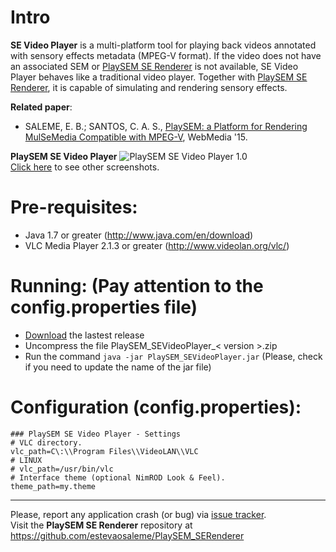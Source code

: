 # Intro
**SE Video Player** is a multi-platform tool for playing back videos annotated with sensory effects metadata (MPEG-V format). If the video does not have an associated SEM or [PlaySEM SE Renderer](https://github.com/estevaosaleme/PlaySEM_SERenderer) is not available, SE Video Player behaves like a traditional video player. Together with [PlaySEM SE Renderer](https://github.com/estevaosaleme/PlaySEM_SERenderer), it is capable of simulating and rendering sensory effects.

**Related paper**: 
* SALEME, E. B.; SANTOS, C. A. S., [PlaySEM: a Platform for Rendering MulSeMedia Compatible with MPEG-V](http://dx.doi.org/10.1145/2820426.2820450), WebMedia '15.

**PlaySEM SE Video Player**
![PlaySEM SE Video Player 1.0](https://github.com/estevaosaleme/PlaySEM_SEVideoPlayer/blob/master/docs/PlaySEM_SEVideoPlayer.png)<br />
[Click here](https://github.com/estevaosaleme/PlaySEM_SEVideoPlayer/tree/master/docs) to see other screenshots.

# Pre-requisites:
* Java 1.7 or greater (http://www.java.com/en/download)
* VLC Media Player 2.1.3 or greater (http://www.videolan.org/vlc/)

# Running: (Pay attention to the config.properties file)
* [Download](https://github.com/estevaosaleme/PlaySEM_SEVideoPlayer/releases) the lastest release
* Uncompress the file PlaySEM_SEVideoPlayer_< version >.zip
* Run the command `java -jar PlaySEM_SEVideoPlayer.jar` (Please, check if you need to update the name of the jar file)

# Configuration (config.properties):<br />
`### PlaySEM SE Video Player - Settings`<br />
`# VLC directory.`<br />
`vlc_path=C\:\\Program Files\\VideoLAN\\VLC`<br />
`# LINUX`<br />
`# vlc_path=/usr/bin/vlc`<br />
`# Interface theme (optional NimROD Look & Feel).`<br />
`theme_path=my.theme`<br />
***
Please, report any application crash (or bug) via [issue tracker](https://github.com/estevaosaleme/PlaySEM_SEVideoPlayer/issues).<br />
Visit the **PlaySEM SE Renderer** repository at https://github.com/estevaosaleme/PlaySEM_SERenderer

